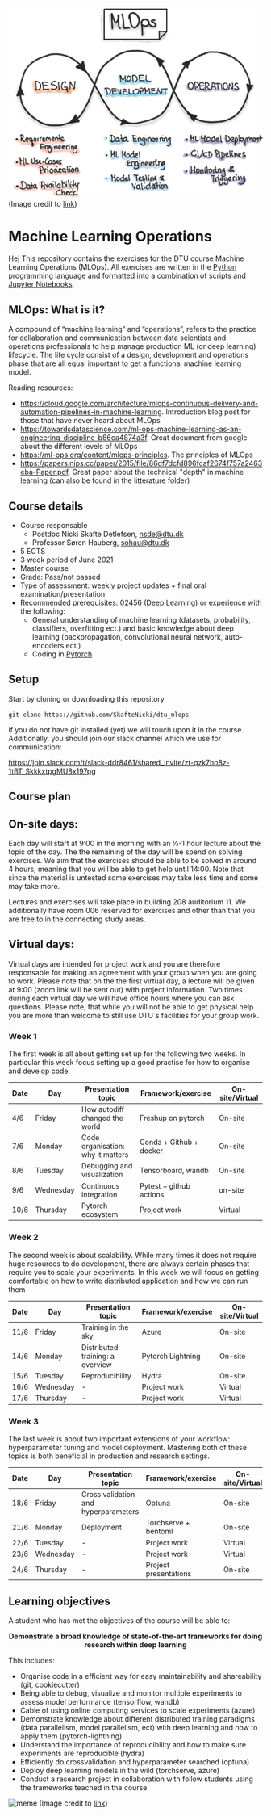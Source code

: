 ![mlops](figures/mlops-loop-en.jpg)
(Image credit to [link](https://ml-ops.org/content/mlops-principles))
# Machine Learning Operations
Hej
This repository contains the exercises for the DTU course Machine Learning Operations (MLOps). 
All exercises are written in the [Python](https://www.python.org/) programming language and formatted 
into a combination of scripts and [Jupyter Notebooks](https://jupyter.org/). 

## MLOps: What is it?

A compound of “machine learning” and “operations”, refers to the practice for collaboration and communication 
between data scientists and operations professionals to help manage production ML (or deep learning) lifecycle.
The life cycle consist of a design, development and operations phase that are all equal important to get a
functional machine learning model.

Reading resources:
* https://cloud.google.com/architecture/mlops-continuous-delivery-and-automation-pipelines-in-machine-learning.
  Introduction blog post for those that have never heard about MLOps
* https://towardsdatascience.com/ml-ops-machine-learning-as-an-engineering-discipline-b86ca4874a3f. Great document
  from google about the different levels of MLOps
* https://ml-ops.org/content/mlops-principles. The principles of MLOps
* https://papers.nips.cc/paper/2015/file/86df7dcfd896fcaf2674f757a2463eba-Paper.pdf. Great paper about the
technical "depth" in machine learning (can also be found in the litterature folder)

## Course details

* Course responsable
    * Postdoc Nicki Skafte Detlefsen, nsde@dtu.dk
    * Professor Søren Hauberg, sohau@dtu.dk
* 5 ECTS
* 3 week period of June 2021
* Master course
* Grade: Pass/not passed
* Type of assessment: weekly project updates + final oral examination/presentation
* Recommended prerequisites: [02456 (Deep Learning)](https://kurser.dtu.dk/course/2021-2022/02456) or experience
with the following:
    * General understanding of machine learning (datasets, probability, classifiers, overfitting ect.) and 
    basic knowledge about deep learning (backpropagation, convolutional neural network, auto-encoders ect.)
    * Coding in [Pytorch](https://pytorch.org/)

## Setup

Start by cloning or downloading this repository
```
git clone https://github.com/SkafteNicki/dtu_mlops
```
if you do not have git installed (yet) we will touch upon it in the course.
Additionally, you should join our slack channel which we use for communication:

https://join.slack.com/t/slack-ddr8461/shared_invite/zt-qzk7ho8z-1tBT_SkkkxtpgMU8x197pg

## Course plan

## On-site days:

Each day will start at 9:00 in the morning with an ½-1 hour lecture about the topic of the day.
The the remaining of the day will be spend on solving exercises. We aim that the exercises should
be able to be solved in around 4 hours, meaning that you will be able to get help until 14:00. 
Note that since the material is untested some exercises may take less time and some may take more. 

Lectures and exercises will take place in building 208 auditorium 11. We additionally have room 006
reserved for exercises and other than that you are free to in the connecting study areas.

## Virtual days:

Virtual days are intended for project work and you are therefore responsable for making an agreement with your group when you are going to work. Please note that on the the first virtual day, a lecture will be given at 9:00 (zoom link will be sent out) with project information. Two times during each virtual
day we will have office hours where you can ask questions. Please note, that while you will not be able
to get physical help you are more than welcome to still use DTU´s facilities for your group work.

### Week 1

The first week is all about getting set up for the following two weeks. In particular this week focus setting
up a good practise for how to organise and develop code.

Date | Day       |  Presentation topic                 | Framework/exercise       | On-site/Virtual
-----|-----------|-------------------------------------|--------------------------|--------------------
4/6  | Friday    | How autodiff changed the world      | Freshup on pytorch       | On-site
7/6  | Monday    | Code organisation: why it matters   | Conda + Github + docker  | On-site
8/6  | Tuesday   | Debugging and visualization         | Tensorboard, wandb       | On-site
9/6  | Wednesday | Continuous integration              | Pytest + github actions  | on-site
10/6 | Thursday  | Pytorch ecosystem                   | Project work             | Virtual

### Week 2

The second week is about scalability. While many times it does not require huge resources to do development,
there are always certain phases that require you to scale your experiments. In this week we will focus on 
getting comfortable on how to write distributed application and how we can run them

Date | Day       | Presentation topic                   | Framework/exercise      | On-site/Virtual
-----|-----------|--------------------------------------|-------------------------|-------------------
11/6 | Friday    | Training in the sky                  | Azure                   | On-site
14/6 | Monday    | Distributed training: a overview     | Pytorch Lightning       | On-site
15/6 | Tuesday   | Reproducibility                      | Hydra                   | On-site
16/6 | Wednesday | -                                    | Project work            | Virtual
17/6 | Thursday  | -                                    | Project work            | Virtual

### Week 3

The last week is about two important extensions of your workflow: hyperparameter tuning and model
deployment. Mastering both of these topics is both beneficial in production and research settings.

Date | Day       | Presentation topic                   | Framework/exercise    | On-site/Virtual
-----|-----------|--------------------------------------|-----------------------|---------------------
18/6 | Friday    | Cross validation and hyperparameters | Optuna                | On-site
21/6 | Monday    | Deployment                           | Torchserve + bentoml  | On-site
22/6 | Tuesday   | -                                    | Project work          | Virtual
23/6 | Wednesday | -                                    | Project work          | Virtual
24/6 | Thursday  | -                                    | Project presentations | On-site

## Learning objectives

A student who has met the objectives of the course will be able to:

<p align="center">
<b>Demonstrate a broad knowledge of state-of-the-art frameworks for doing research within deep learning</b>
</p>
  
This includes:
* Organise code in a efficient way for easy maintainability and shareability (git, cookiecutter)
* Being able to debug, visualize and monitor multiple experiments to assess model performance (tensorflow, wandb)
* Cable of using online computing services to scale experiments (azure)
* Demonstrate knowledge about different distributed training paradigms (data parallelism, model parallelism, ect) 
with deep learning and how to apply them (pytorch-lightning)
* Understand the importance of reproducibility and how to make sure experiments are reproducible (hydra)
* Efficiently do crossvalidation and hyperparameter searched (optuna)
* Deploy deep learning models in the wild (torchserve, azure)
* Conduct a research project in collaboration with follow students using the frameworks teached in the course

![meme](https://miro.medium.com/proxy/1*KBobA-DaVtQ8Px6P_-tNqQ.jpeg)
(Image credit to [link](https://medium.com/nybles/understanding-machine-learning-through-memes-4580b67527bf))